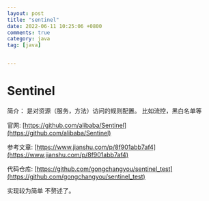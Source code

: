 ```yaml
---
layout: post
title: "sentinel"
date: 2022-06-11 10:25:06 +0800
comments: true
category: java
tag: [java]


---
```


# Sentinel

简介： 是对资源（服务，方法）访问的规则配置。 比如流控，黑白名单等



官网: [https://github.com/alibaba/Sentinel](https://github.com/alibaba/Sentinel)

参考文章: [https://www.jianshu.com/p/8f901abb7af4](https://www.jianshu.com/p/8f901abb7af4)

代码仓库: [https://github.com/gongchangyou/sentinel_test](https://github.com/gongchangyou/sentinel_test)



实现较为简单 不赘述了。